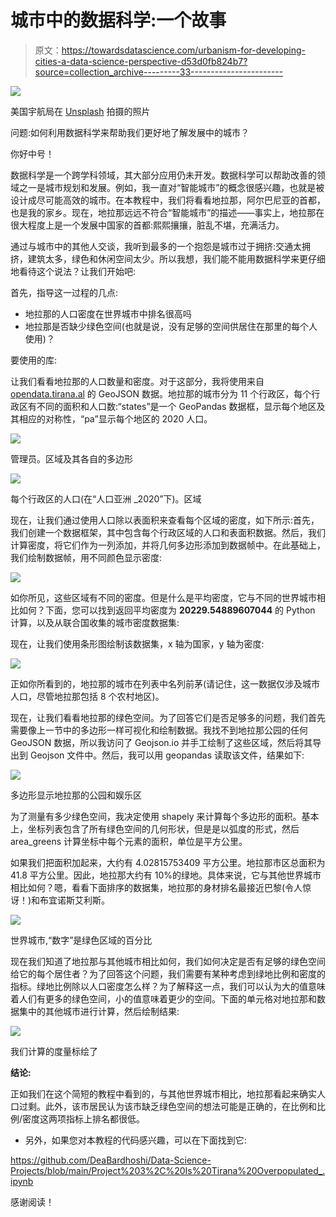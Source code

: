# 城市中的数据科学:一个故事

> 原文：<https://towardsdatascience.com/urbanism-for-developing-cities-a-data-science-perspective-d53d0fb824b7?source=collection_archive---------33----------------------->

![](img/e547eb3eeef07b83dcce876ee5513f89.png)

美国宇航局在 [Unsplash](https://unsplash.com?utm_source=medium&utm_medium=referral) 拍摄的照片

问题:如何利用数据科学来帮助我们更好地了解发展中的城市？

你好中号！

数据科学是一个跨学科领域，其大部分应用仍未开发。数据科学可以帮助改善的领域之一是城市规划和发展。例如，我一直对“智能城市”的概念很感兴趣，也就是被设计成尽可能高效的城市。在本教程中，我们将看看地拉那，阿尔巴尼亚的首都，也是我的家乡。现在，地拉那远远不符合“智能城市”的描述——事实上，地拉那在很大程度上是一个发展中国家的首都:熙熙攘攘，脏乱不堪，充满活力。

通过与城市中的其他人交谈，我听到最多的一个抱怨是城市过于拥挤:交通太拥挤，建筑太多，绿色和休闲空间太少。所以我想，我们能不能用数据科学来更仔细地看待这个说法？让我们开始吧:

首先，指导这一过程的几点:

*   地拉那的人口密度在世界城市中排名很高吗
*   地拉那是否缺少绿色空间(也就是说，没有足够的空间供居住在那里的每个人使用)？

要使用的库:

让我们看看地拉那的人口数量和密度。对于这部分，我将使用来自 [opendata.tirana.al](http://opendata.tirana.al) 的 GeoJSON 数据。地拉那的城市分为 11 个行政区，每个行政区有不同的面积和人口数:“states”是一个 GeoPandas 数据框，显示每个地区及其相应的对称性，“pa”显示每个地区的 2020 人口。

![](img/ac0940c5881c82a895659f03486bfdf2.png)

管理员。区域及其各自的多边形

![](img/379d1e0736afe1284b6dfbc6319e2f03.png)

每个行政区的人口(在“人口亚洲 _2020”下)。区域

现在，让我们通过使用人口除以表面积来查看每个区域的密度，如下所示:首先，我们创建一个数据框架，其中包含每个行政区域的人口和表面积数据。然后，我们计算密度，将它们作为一列添加，并将几何多边形添加到数据帧中。在此基础上，我们绘制数据帧，用不同颜色显示密度:

![](img/a0066a77c0b1ace62f22c4ec40547e00.png)

如你所见，这些区域有不同的密度。但是什么是平均密度，它与不同的世界城市相比如何？下面，您可以找到返回平均密度为 **20229.54889607044** 的 Python 计算，以及从联合国收集的城市密度数据集:

现在，让我们使用条形图绘制该数据集，x 轴为国家，y 轴为密度:

![](img/7a48c817f878741acb1a23f41ac50219.png)

正如你所看到的，地拉那的城市在列表中名列前茅(请记住，这一数据仅涉及城市人口，尽管地拉那包括 8 个农村地区)。

现在，让我们看看地拉那的绿色空间。为了回答它们是否足够多的问题，我们首先需要像上一节中的多边形一样可视化和绘制数据。我找不到地拉那公园的任何 GeoJSON 数据，所以我访问了 Geojson.io 并手工绘制了这些区域，然后将其导出到 Geojson 文件中。然后，我可以用 geopandas 读取该文件，结果如下:

![](img/af56bc22569d8409d0afeef18558072b.png)

多边形显示地拉那的公园和娱乐区

为了测量有多少绿色空间，我决定使用 shapely 来计算每个多边形的面积。基本上，坐标列表包含了所有绿色空间的几何形状，但是是以弧度的形式，然后 area_greens 计算坐标中每个元素的面积，单位是平方公里。

如果我们把面积加起来，大约有 4.02815753409 平方公里。地拉那市区总面积为 41.8 平方公里。因此，地拉那大约有 10%的绿地。具体来说，它与其他世界城市相比如何？嗯，看看下面排序的数据集，地拉那的身材排名最接近巴黎(令人惊讶！)和布宜诺斯艾利斯。

![](img/05c52d38a18f1a3a6eeb87cdd006430f.png)

世界城市,“数字”是绿色区域的百分比

现在我们知道了地拉那与其他城市相比如何，我们如何决定是否有足够的绿色空间给它的每个居住者？为了回答这个问题，我们需要有某种考虑到绿地比例和密度的指标。绿地比例除以人口密度怎么样？为了解释这一点，我们可以认为大的值意味着人们有更多的绿色空间，小的值意味着更少的空间。下面的单元格对地拉那和数据集中的其他城市进行计算，然后绘制结果:

![](img/24c85d4a4727230f23f21144500147b8.png)

我们计算的度量标绘了

**结论:**

正如我们在这个简短的教程中看到的，与其他世界城市相比，地拉那看起来确实人口过剩。此外，该市居民认为该市缺乏绿色空间的想法可能是正确的，在比例和比例/密度这两项指标上排名都很低。

*   另外，如果您对本教程的代码感兴趣，可以在下面找到它:

<https://github.com/DeaBardhoshi/Data-Science-Projects/blob/main/Project%203%2C%20Is%20Tirana%20Overpopulated_.ipynb>  

感谢阅读！
